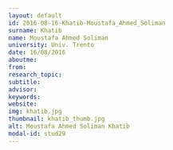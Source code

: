 ```yaml
---
layout: default 
id: 2016-08-16-Khatib-Moustafa_Ahmed_Soliman
surname: Khatib
name: Moustafa Ahmed Soliman
university: Univ. Trento
date: 16/08/2016
aboutme: 
from: 
research_topic: 
subtitle: 
advisor: 
keywords: 
website: 
img: khatib.jpg
thumbnail: khatib_thumb.jpg
alt: Moustafa Ahmed Soliman Khatib
modal-id: stud29
---
```


